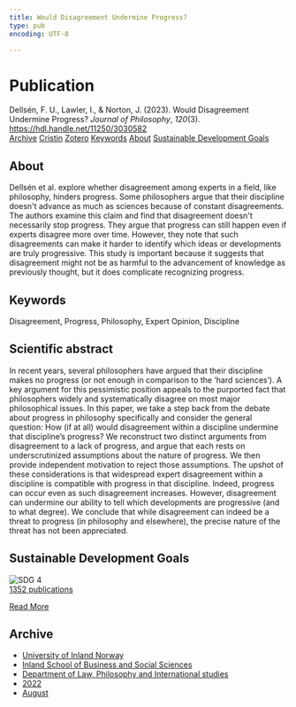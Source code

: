 ```yaml
---
title: Would Disagreement Undermine Progress?
type: pub
encoding: UTF-8

---
```

<h1>Publication</h1>
<article id="csl-bib-container-CPPU23E9" class="csl-bib-container">
  <div class="csl-bib-body"> <div class="csl-entry">Dellsén, F. U., Lawler, I., &#38; Norton, J. (2023). Would Disagreement Undermine Progress? <i>Journal of Philosophy</i>, <i>120</i>(3). <a href="https://hdl.handle.net/11250/3030582">https://hdl.handle.net/11250/3030582</a></div> </div>
  <div class="csl-bib-buttons">
    <a href="#taxonomy-article-CPPU23E9" alt="archive" class="csl-bib-button">Archive</a>
    <a href="https://app.cristin.no/results/show.jsf?id=2042527" alt="Cristin" class="csl-bib-button">Cristin</a>
    <a href="http://zotero.org/groups/5881554/items/CPPU23E9" alt="Zotero" class="csl-bib-button">Zotero</a>
    <a href="#keywords-article-CPPU23E9" alt="keywords" class="csl-bib-button">Keywords</a>
    <a href="#about-article-CPPU23E9" alt="about_pub" class="csl-bib-button">About</a>
    <a href="#sdg-article-CPPU23E9" alt="sdg" class="csl-bib-button">Sustainable Development Goals</a>
  </div>
  <div id="csl-bib-meta-container-CPPU23E9"></div>
</article>
<div id="csl-bib-meta-CPPU23E9" class="csl-bib-meta">
  <article id="about-article-CPPU23E9" class="about_pub-article">
    <h1>About</h1>
    Dellsén et al. explore whether disagreement among experts in a field, like philosophy, hinders progress. Some philosophers argue that their discipline doesn't advance as much as sciences because of constant disagreements. The authors examine this claim and find that disagreement doesn't necessarily stop progress. They argue that progress can still happen even if experts disagree more over time. However, they note that such disagreements can make it harder to identify which ideas or developments are truly progressive. This study is important because it suggests that disagreement might not be as harmful to the advancement of knowledge as previously thought, but it does complicate recognizing progress.
  </article>
  <article id="keywords-article-CPPU23E9" class="keywords-article">
    <h1>Keywords</h1>
    Disagreement, Progress, Philosophy, Expert Opinion, Discipline
  </article>
  <article id="abstract-article-CPPU23E9" class="abstract-article">
    <h1>Scientific abstract</h1>
    In recent years, several philosophers have argued that their discipline makes no progress (or 
not enough in comparison to the ‘hard sciences’). A key argument for this pessimistic position 
appeals to the purported fact that philosophers widely and systematically disagree on most 
major philosophical issues. In this paper, we take a step back from the debate about progress 
in philosophy specifically and consider the general question: How (if at all) would disagreement within a discipline undermine that discipline’s progress? We reconstruct two distinct 
arguments from disagreement to a lack of progress, and argue that each rests on underscrutinized assumptions about the nature of progress. We then provide independent motivation to 
reject those assumptions. The upshot of these considerations is that widespread expert disagreement within a discipline is compatible with progress in that discipline. Indeed, progress 
can occur even as such disagreement increases. However, disagreement can undermine our 
ability to tell which developments are progressive (and to what degree). We conclude that 
while disagreement can indeed be a threat to progress (in philosophy and elsewhere), the 
precise nature of the threat has not been appreciated.
  </article>
  <article id="sdg-article-CPPU23E9" class="sdg-article">
    <h1>Sustainable Development Goals</h1>
    <div class="sdg-container"><div id="sdg4" class="sdg">
        <img src="{{< params subfolder >}}images/sdg/sdg04_en.png" class="image" alt="SDG 4">
        <div class="sdg-overlay">
          <a href="{{< params subfolder >}}en/archive/?sdg=4#archive" class="sdg-publication-count"><span>1352</span> publications</a>
          <p><a href="https://sdgs.un.org/goals/goal4" class="sdg-read-more">Read More</a></p>
        </div>
      </div></div>
  </article>
  <article id="taxonomy-article-CPPU23E9" class="taxonomy-article">
    <h1>Archive</h1>
    <ul>
      <li><a href="{{< params subfolder >}}en/archive/?key=3DCRN523">University of Inland Norway</a></li>
      <li><a href="{{< params subfolder >}}en/archive/?key=DU8Q9LN9">Inland School of Business and Social Sciences</a></li>
      <li><a href="{{< params subfolder >}}en/archive/?key=ITYAG68H">Department of Law, Philosophy and International studies</a></li>
      <li><a href="{{< params subfolder >}}en/archive/?key=B7XWRJNE">2022</a></li>
      <li><a href="{{< params subfolder >}}en/archive/?key=285CWNHG">August</a></li>
    </ul>
  </article>
</div>
